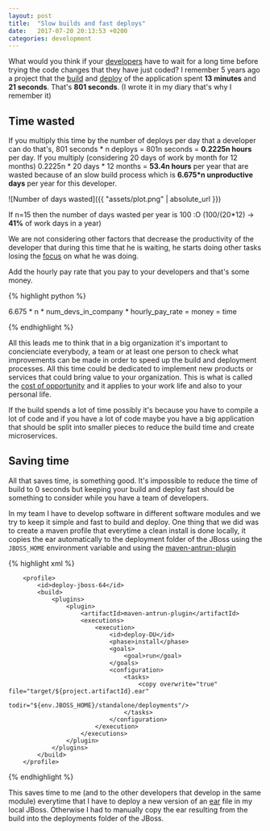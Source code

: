 ```yaml
---
layout: post
title:  "Slow builds and fast deploys"
date:   2017-07-20 20:13:53 +0200
categories: development
---
```


What would you think if your <a href="https://en.wikipedia.org/wiki/Software_developer">developers</a> have to wait for a long time before trying the code changes that they have just coded? I remember 5 years ago a project that the <a href="https://en.wikipedia.org/wiki/Software_build">build</a> and <a href="https://en.wikipedia.org/wiki/Software_deployment">deploy</a> of the application spent <b>13 minutes</b> and <b>21 seconds</b>. That's <b>801 seconds</b>. (I wrote it in my diary that's why I remember it)  

Time wasted
------------------

If you multiply this time by the number of deploys per day that a developer can do that's, 801 seconds * n deploys = 801n seconds = <b>0.2225n hours</b> per day. If you multiply (considering 20 days of work by month for 12 months) 0.2225n * 20 days * 12 months = <b>53.4n hours</b> per year that are wasted because of an slow build process which is <b>6.675*n unproductive days</b> per year for this developer.

![Number of days wasted]({{ "assets/plot.png" | absolute_url }})

If n=15 then the number of days wasted per year is 100 :O (100/(20*12) -> <b>41%</b> of work days in a year)

We are not considering other factors that decrease the productivity of the developer that during this time that he is waiting, he starts doing other tasks losing the <a href="https://www.youtube.com/watch?v=77RubAueWjg">focus</a> on what he was doing.  

Add the hourly pay rate that you pay to your developers and that's some money.

{% highlight python %}

6.675 *
n *
num_devs_in_company *
hourly_pay_rate = 
money = 
time

{% endhighlight %}

All this leads me to think that in a big organization it's important to concienciate everybody, a team or at least one person to check what improvements can be made in order to speed up the build and deployment processes. All this time could be dedicated to implement new products or services that could bring value to your organization. This is what is called the <a href="http://www.investopedia.com/terms/o/opportunitycost.asp">cost of opportunity</a> and it applies to your work life and also to your personal life.

If the build spends a lot of time possibly it's because you have to compile a lot of code and if you have a lot of code maybe you have a big application that should be split into smaller pieces to reduce the build time and create microservices.


Saving time 
----------------

All that saves time, is something good. It's impossible to reduce the time of build to 0 seconds but keeping your build and deploy fast should be something to consider while you have a team of developers.

In my team I have to develop software in different software modules and we try to keep it simple and fast to build and deploy. One thing that we did was to create a maven profile that everytime a clean install is done locally, it copies the ear automatically to the deployment folder of the JBoss using the `JBOSS_HOME` environment variable and using the <a href="http://maven.apache.org/plugins/maven-antrun-plugin/">maven-antrun-plugin</a>

{% highlight xml %}

        <profile>
            <id>deploy-jboss-64</id>
            <build>
                <plugins>
                    <plugin>
                        <artifactId>maven-antrun-plugin</artifactId>
                        <executions>
                            <execution>
                                <id>deploy-DU</id>
                                <phase>install</phase>
                                <goals>
                                    <goal>run</goal>
                                </goals>
                                <configuration>
                                    <tasks>
                                        <copy overwrite="true" file="target/${project.artifactId}.ear"
                                              todir="${env.JBOSS_HOME}/standalone/deployments"/>
                                    </tasks>
                                </configuration>
                            </execution>
                        </executions>
                    </plugin>
                </plugins>
            </build>
        </profile>  

{% endhighlight %}

This saves time to me (and to the other developers that develop in the same module) everytime that I have to deploy a new version of an <a href="https://en.wikipedia.org/wiki/EAR_(file_format)">ear</a> file in my local JBoss. Otherwise I had to manually copy the ear resulting from the build into the deployments folder of the JBoss. 


[jekyll-docs]: https://jekyllrb.com/docs/home
[jekyll-gh]:   https://github.com/jekyll/jekyll
[jekyll-talk]: https://talk.jekyllrb.com/
